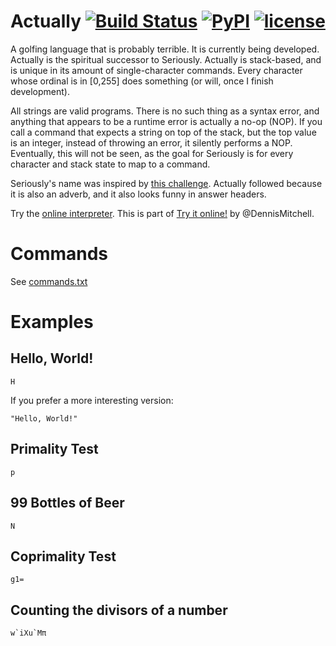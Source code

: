 # Actually [![Build Status](https://travis-ci.org/Mego/Seriously.svg?branch=master)](https://travis-ci.org/Mego/Seriously) [![PyPI](https://img.shields.io/pypi/v/seriously.svg?maxAge=2592000?style=plastic)](https://pypi.python.org/pypi/seriously) [![license](https://img.shields.io/github/license/Mego/Seriously.svg?maxAge=2592000?style=plastic)](LICENSE)
A golfing language that is probably terrible. It is currently being developed. Actually is the spiritual successor to Seriously. Actually is stack-based, and is unique in its amount of single-character commands. Every character whose ordinal is in [0,255] does something (or will, once I finish development).

All strings are valid programs. There is no such thing as a syntax error, and anything that appears to be a runtime error is actually a no-op (NOP). If you call a command that expects a string on top of the stack, but the top value is an integer, instead of throwing an error, it silently performs a NOP. Eventually, this will not be seen, as the goal for Seriously is for every character and stack state to map to a command.

Seriously's name was inspired by [this challenge](http://codegolf.stackexchange.com/questions/58522/seriously-golfscript-cjam-or-pyth). Actually followed because it is also an adverb, and it also looks funny in answer headers.

Try the [online interpreter](http://actually.tryitonline.net). This is part of [Try it online!](http://tryitonline.net) by @DennisMitchell.

# Commands

See [commands.txt](docs/commands.txt)

# Examples

## Hello, World!

```
H
```

If you prefer a more interesting version:

```
"Hello, World!"
```

## Primality Test

```
p
```

## 99 Bottles of Beer

```
N
```

## Coprimality Test

```
g1=
```

## Counting the divisors of a number

```
w`iXu`Mπ
```
